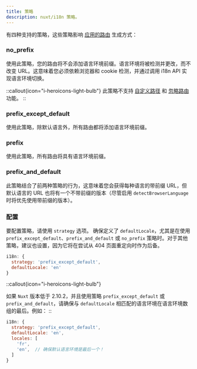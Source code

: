 ```yaml
---
title: 策略
description: nuxt/i18n 策略。
---
```


有四种支持的策略，这些策略影响 [应用的路由](./routing) 生成方式：

### no_prefix

使用此策略，您的路由将不会添加语言环境前缀。语言环境将被检测并更改，而不改变 URL。这意味着您必须依赖浏览器和 cookie 检测，并通过调用 i18n API 实现语言环境切换。

::callout{icon="i-heroicons-light-bulb"}
此策略不支持 [自定义路径](./custom-paths) 和 [忽略路由](./ignoring-localized-routes) 功能。
::

### prefix_except_default

使用此策略，除默认语言外，所有路由都将添加语言环境前缀。

### prefix

使用此策略，所有路由将具有语言环境前缀。

### prefix_and_default

此策略结合了前两种策略的行为，这意味着您会获得每种语言的带前缀 URL，但默认语言的 URL 也将有一个不带前缀的版本（尽管启用 `detectBrowserLanguage` 时将优先使用带前缀的版本）。

### 配置

要配置策略，请使用 `strategy` 选项。
确保定义了 `defaultLocale`，尤其是在使用 `prefix_except_default`、`prefix_and_default` 或 `no_prefix` 策略时。对于其他策略，建议也设置，因为它将在尝试从 404 页面重定向时作为后备。

```js {}[nuxt.config.js]
i18n: {
  strategy: 'prefix_except_default',
  defaultLocale: 'en'
}
```

::callout{icon="i-heroicons-light-bulb"}

如果 `Nuxt` 版本低于 2.10.2，并且使用策略 `prefix_except_default` 或 `prefix_and_default`，请确保与 `defaultLocale` 相匹配的语言环境在语言环境数组的最后。例如：
::

```js {}[nuxt.config.js]
i18n: {
  strategy: 'prefix_except_default',
  defaultLocale: 'en',
  locales: [
    'fr',
    'en',  // 确保默认语言环境是最后一个！
  ]
}
```